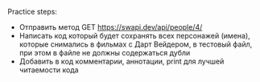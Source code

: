 Practice steps:
- Отправить метод GET https://swapi.dev/api/people/4/
- Написать код который будет сохранять всех персонажей (имена), 
которые снимались в фильмах с Дарт Вейдером, в тестовый файл, 
при этом в файле не должны содержаться дубли
- Добавить в код комментарии, аннотации, print для лучшей читаемости кода
